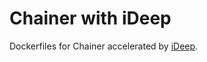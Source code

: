 Chainer with iDeep
==================

Dockerfiles for Chainer accelerated by [iDeep](https://github.com/intel/ideep).
